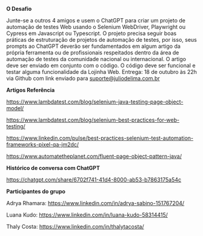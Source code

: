 **O Desafio**

Junte-se a outros 4 amigos e usem o ChatGPT para criar um projeto de automação de testes Web usando o Selenium WebDriver, 
Playwright ou Cypress em Javascript ou Typescript. O projeto precisa seguir boas práticas de estruturação de projetos de 
automação de testes, por isso, seus prompts ao ChatGPT deverão ser fundamentados em algum artigo da própria ferramenta ou 
de profissionais respeitados dentro da área de automação de testes da comunidade nacional ou internacional. O artigo deve 
ser enviado em conjunto com o código. O código deve ser funcional e testar alguma funcionalidade da Lojinha Web.
Entrega: 18 de outubro às 22h via Github com link enviado para suporte@juliodelima.com.br


**Artigos Referência**

https://www.lambdatest.com/blog/selenium-java-testing-page-object-model/

https://www.lambdatest.com/blog/selenium-best-practices-for-web-testing/

https://www.linkedin.com/pulse/best-practices-selenium-test-automation-frameworks-pixel-qa-jm2dc/

https://www.automatetheplanet.com/fluent-page-object-pattern-java/


**Histórico de conversa com ChatGPT**

https://chatgpt.com/share/6702f741-41d4-8000-ab53-b7863175a54c


**Participantes do grupo**

Adrya Rhamara: https://www.linkedin.com/in/adrya-sabino-151767204/

Luana Kudo: https://www.linkedin.com/in/luana-kudo-58314415/

Thaly Costa: https://www.linkedin.com/in/thalytacosta/
